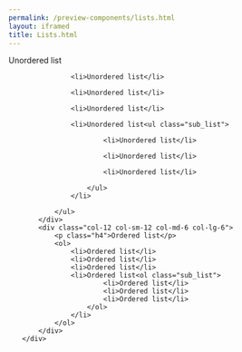 ```yaml
--- 
permalink: /preview-components/lists.html
layout: iframed 
title: Lists.html
---
```

<div class="container">
    <div class="row">
        <div class="col-12 col-sm-12 col-md-6 col-lg-6">
            <p class="h4">Unordered list</p>
            <ul>

                <li>Unordered list</li>

                <li>Unordered list</li>

                <li>Unordered list</li>

                <li>Unordered list<ul class="sub_list">

                        <li>Unordered list</li>

                        <li>Unordered list</li>

                        <li>Unordered list</li>

                    </ul>
                </li>

            </ul>
        </div>
        <div class="col-12 col-sm-12 col-md-6 col-lg-6">
            <p class="h4">Ordered list</p>
            <ol>
                <li>Ordered list</li>
                <li>Ordered list</li>
                <li>Ordered list</li>
                <li>Ordered list<ol class="sub_list">
                        <li>Ordered list</li>
                        <li>Ordered list</li>
                        <li>Ordered list</li>
                    </ol>
                </li>
            </ol>
        </div>
    </div>
</div>